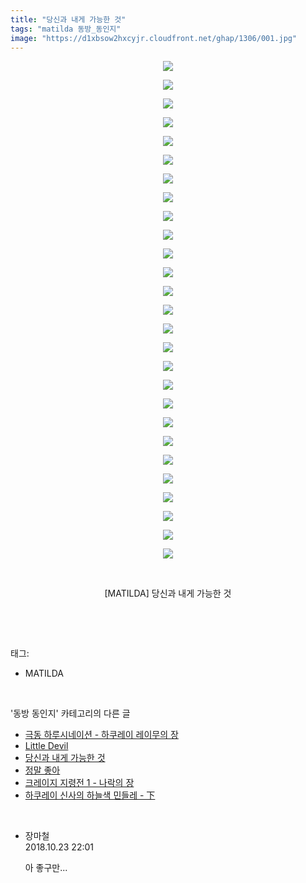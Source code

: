```yaml
---
title: "당신과 내게 가능한 것"
tags: "matilda 동방_동인지"
image: "https://d1xbsow2hxcyjr.cloudfront.net/ghap/1306/001.jpg"
---
```

<div class="article">
<p style="text-align: center; clear: none; float: none;"><img src="{{ site.imgserver10 }}/ghap/1306/001.jpg"/></p>
<p style="text-align: center; clear: none; float: none;"><img src="{{ site.imgserver10 }}/ghap/1306/002.jpg"/></p>
<p style="text-align: center; clear: none; float: none;"><img src="{{ site.imgserver10 }}/ghap/1306/003.jpg"/></p>
<p style="text-align: center; clear: none; float: none;"><img src="{{ site.imgserver10 }}/ghap/1306/004.jpg"/></p>
<p style="text-align: center; clear: none; float: none;"><img src="{{ site.imgserver10 }}/ghap/1306/005.jpg"/></p>
<p style="text-align: center; clear: none; float: none;"><img src="{{ site.imgserver10 }}/ghap/1306/006.jpg"/></p>
<p style="text-align: center; clear: none; float: none;"><img src="{{ site.imgserver10 }}/ghap/1306/007.jpg"/></p>
<p style="text-align: center; clear: none; float: none;"><img src="{{ site.imgserver10 }}/ghap/1306/008.jpg"/></p>
<p style="text-align: center; clear: none; float: none;"><img src="{{ site.imgserver10 }}/ghap/1306/009.jpg"/></p>
<p style="text-align: center; clear: none; float: none;"><img src="{{ site.imgserver10 }}/ghap/1306/010.jpg"/></p>
<p style="text-align: center; clear: none; float: none;"><img src="{{ site.imgserver10 }}/ghap/1306/011.jpg"/></p>
<p style="text-align: center; clear: none; float: none;"><img src="{{ site.imgserver10 }}/ghap/1306/012.jpg"/></p>
<p style="text-align: center; clear: none; float: none;"><img src="{{ site.imgserver10 }}/ghap/1306/013.jpg"/></p>
<p style="text-align: center; clear: none; float: none;"><img src="{{ site.imgserver10 }}/ghap/1306/014.jpg"/></p>
<p style="text-align: center; clear: none; float: none;"><img src="{{ site.imgserver10 }}/ghap/1306/015.jpg"/></p>
<p style="text-align: center; clear: none; float: none;"><img src="{{ site.imgserver10 }}/ghap/1306/016.jpg"/></p>
<p style="text-align: center; clear: none; float: none;"><img src="{{ site.imgserver10 }}/ghap/1306/017.jpg"/></p>
<p style="text-align: center; clear: none; float: none;"><img src="{{ site.imgserver10 }}/ghap/1306/018.jpg"/></p>
<p style="text-align: center; clear: none; float: none;"><img src="{{ site.imgserver10 }}/ghap/1306/019.jpg"/></p>
<p style="text-align: center; clear: none; float: none;"><img src="{{ site.imgserver10 }}/ghap/1306/020.jpg"/></p>
<p style="text-align: center; clear: none; float: none;"><img src="{{ site.imgserver10 }}/ghap/1306/021.jpg"/></p>
<p style="text-align: center; clear: none; float: none;"><img src="{{ site.imgserver10 }}/ghap/1306/022.jpg"/></p>
<p style="text-align: center; clear: none; float: none;"><img src="{{ site.imgserver10 }}/ghap/1306/023.jpg"/></p>
<p style="text-align: center; clear: none; float: none;"><img src="{{ site.imgserver10 }}/ghap/1306/024.jpg"/></p>
<p style="text-align: center; clear: none; float: none;"><img src="{{ site.imgserver10 }}/ghap/1306/025.jpg"/></p>
<p style="text-align: center; clear: none; float: none;"><img src="{{ site.imgserver10 }}/ghap/1306/026.jpg"/></p>
<p style="text-align: center; clear: none; float: none;"><img src="{{ site.imgserver10 }}/ghap/1306/027.jpg"/></p>
<p style="text-align: center; clear: none; float: none;"><br/></p>
<p style="text-align: center; clear: none; float: none;">[MATILDA] 당신과 내게 가능한 것</p>
<p><br/></p>
</div><br/>
<div class="tagTrail">
<p>태그: </p>
<ul>
<li>MATILDA</li>
</ul>
</div><br/>
<div class="another">
<p>'동방 동인지' 카테고리의 다른 글</p>
<ul>
<li><a href="/ghap_1309">극동 하루시네이션 - 하쿠레이 레이무의 장</a></li>
<li><a href="/ghap_1308">Little Devil</a></li>
<li><a href="/ghap_1306">당신과 내게 가능한 것</a></li>
<li><a href="/ghap_1305">정말 좋아</a></li>
<li><a href="/ghap_1304">크레이지 지령전 1 - 나락의 장</a></li>
<li><a href="/ghap_1302">하쿠레이 신사의 하늘색 민들레 - 下</a></li>
</ul>
</div><br/>
<div class="cb_module cb_fluid">
<div class="cb_wrt cb_profile">
<div class="comment">
<ul>
<li class="cb_thumb_off" id="comment15360940">
<div class="cb_comment_area">
<div class="cb_info_area">
<div class="cb_section">
<span class="cb_nick_name">장마철</span>
</div>
<div class="cb_section">
<span class="cb_date">2018.10.23 22:01 </span>
</div>
</div>
<div class="cb_dsc_comment">
<p class="cb_dsc">
											아 좋구만...
										</p>
</div>
</div></li>
</ul>
</div>
</div><!-- commentList close -->
</div><br/>

